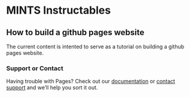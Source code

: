# MINTS Instructables
## How to build a github pages website 

The current content is intented to serve as a tutorial on building a github pages website. 


### Support or Contact

Having trouble with Pages? Check out our [documentation](https://help.github.com/categories/github-pages-basics/) or [contact support](https://github.com/contact) and we’ll help you sort it out.
